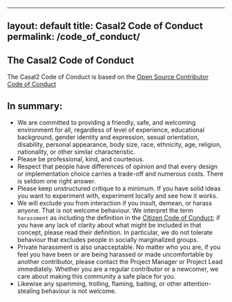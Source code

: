 
---
layout: default
title: Casal2 Code of Conduct
permalink: /code_of_conduct/
---

## The Casal2 Code of Conduct

The Casal2 Code of Conduct is based on the [Open Source Contributor Code of Conduct](https://www.contributor-covenant.org/version/1/4/code-of-conduct)

## In summary:

- We are committed to providing a friendly, safe, and welcoming environment for all, regardless of level of experience, educational background, gender identity and expression, sexual orientation, disability, personal appearance, body size, race, ethnicity, age, religion, nationality, or other similar characteristic.
- Please be professional, kind, and courteous.
- Respect that people have differences of opinion and that every design or implementation choice carries a trade-off and numerous costs. There is seldom one right answer.
- Please keep unstructured critique to a minimum. If you have solid ideas you want to experiment with, experiment locally and see how it works.
- We will exclude you from interaction if you insult, demean, or harass anyone. That is not welcome behaviour. We interpret the term `harassment` as including the definition in the [Citizen Code of Conduct](http://citizencodeofconduct.org/); if you have any lack of clarity about what might be included in that concept, please read their definition. In particular, we do not tolerate behaviour that excludes people in socially marginalized groups.
- Private harassment is also unacceptable. No matter who you are, if you feel you have been or are being harassed or made uncomfortable by another contributor, please contact the Project Manager or Project Lead immediately. Whether you are a regular contributor or a newcomer, we care about making this community a safe place for you.
- Likewise any spamming, trolling, flaming, baiting, or other attention-stealing behaviour is not welcome.
